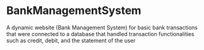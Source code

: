 # BankManagementSystem
A dynamic website (Bank Management System) for basic bank transactions that were connected to a database that handled transaction functionalities such as credit, debit, and the statement of the user

